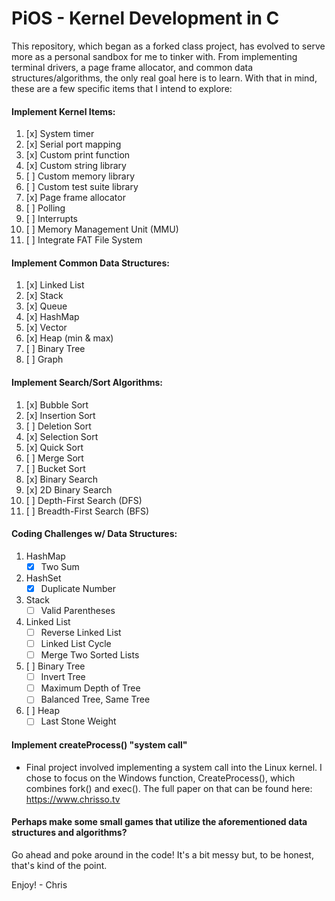 # PiOS - Kernel Development in C

This repository, which began as a forked class project, has evolved to serve more as a personal sandbox for me to tinker with. From implementing terminal drivers, a page frame allocator, and common data structures/algorithms, the only real goal here is to learn. With that in mind, these are a few specific items that I intend to explore:

#### Implement Kernel Items:
1. [x] System timer
2. [x] Serial port mapping
3. [x] Custom print function
4. [x] Custom string library
5. [ ] Custom memory library
6. [ ] Custom test suite library
7. [x] Page frame allocator
8. [ ] Polling
9. [ ] Interrupts
10. [ ] Memory Management Unit (MMU)
11. [ ] Integrate FAT File System

#### Implement Common Data Structures:
1. [x] Linked List
2. [x] Stack
3. [x] Queue
4. [x] HashMap
5. [x] Vector
6. [x] Heap (min & max)
7. [ ] Binary Tree
8. [ ] Graph

#### Implement Search/Sort Algorithms:
1. [x] Bubble Sort
2. [x] Insertion Sort
3. [ ] Deletion Sort
4. [x] Selection Sort
5. [x] Quick Sort
6. [ ] Merge Sort
7. [ ] Bucket Sort
8. [x] Binary Search
9. [x] 2D Binary Search
10. [ ] Depth-First Search (DFS)
11. [ ] Breadth-First Search (BFS)

#### Coding Challenges w/ Data Structures:
1. HashMap
   * [x] Two Sum
3. HashSet
   * [x] Duplicate Number
4. Stack
   * [ ] Valid Parentheses
5. Linked List
   * [ ] Reverse Linked List
   * [ ] Linked List Cycle
   * [ ] Merge Two Sorted Lists
6. [ ] Binary Tree
   * [ ] Invert Tree
   * [ ] Maximum Depth of Tree
   * [ ] Balanced Tree, Same Tree
7. [ ] Heap
   * [ ] Last Stone Weight

#### Implement createProcess() "system call"
- Final project involved implementing a system call into the Linux kernel. I chose to focus on the Windows function, CreateProcess(), which combines fork() and exec(). The full paper on that can be found here: https://www.chrisso.tv

#### Perhaps make some small games that utilize the aforementioned data structures and algorithms?

Go ahead and poke around in the code! It's a bit messy but, to be honest, that's kind of the point.

Enjoy! - Chris
